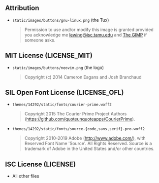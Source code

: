 ## Attribution

* `static/images/buttons/gnu-linux.png` (the Tux)
  > Permission to use and/or modify this image is granted provided you
  > acknowledge me [lewing@isc.tamu.edu](mailto:lewing@isc.tamu.edu)
  > and [The GIMP](https://isc.tamu.edu/~lewing/gimp/) if someone
  > asks.

## MIT License (LICENSE\_MIT)

* `static/images/buttons/neovim.png` (the logo)
  > Copyright (c) 2014 Cameron Eagans and Josh Branchaud

## SIL Open Font License (LICENSE\_OFL)

* `themes/14292/static/fonts/courier-prime.woff2`
  > Copyright 2015 The Courier Prime Project Authors
  > (https://github.com/quoteunquoteapps/CourierPrime).
* `themes/14292/static/fonts/source-{code,sans,serif}-pro.woff2`
  > Copyright 2010-2019 Adobe (http://www.adobe.com/), with Reserved
  > Font Name 'Source'. All Rights Reserved. Source is a trademark of
  > Adobe in the United States and/or other countries.

## ISC License (LICENSE)

* All other files
